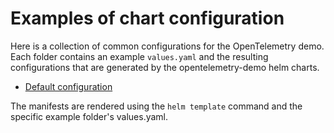 # Examples of chart configuration

Here is a collection of common configurations for the OpenTelemetry demo.  Each folder contains an example `values.yaml` and the resulting configurations that are generated by the opentelemetry-demo helm charts.

- [Default configuration](default)

The manifests are rendered using the `helm template` command and the specific example folder's values.yaml.

